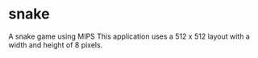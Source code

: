 # snake
A snake game using MIPS 
This application uses a 512 x 512 layout with a width and height of 8 pixels. 
